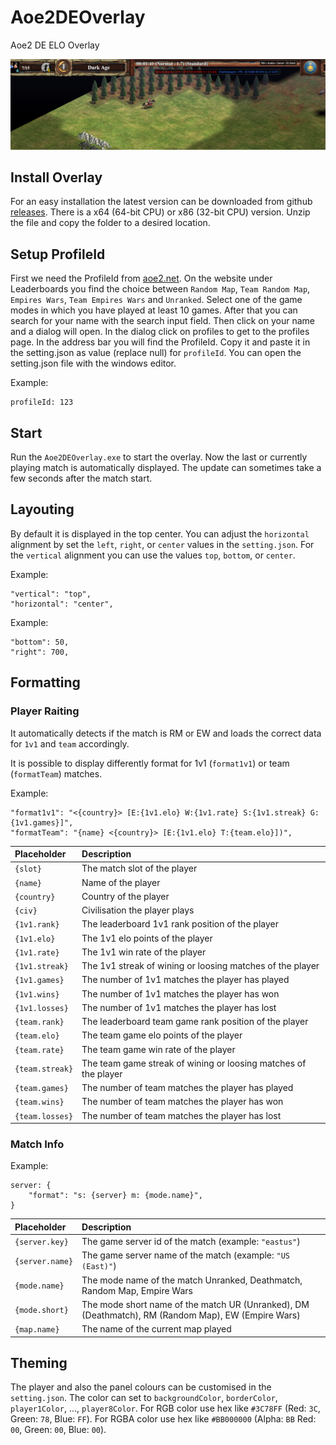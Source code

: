 # Aoe2DEOverlay
Aoe2 DE ELO Overlay

![screenshot](docs/img/example-screenshot.png)

## Install Overlay

For an easy installation the latest version can be downloaded from github [releases](https://github.com/kickass-panda/Aoe2DEOverlay/releases). There is a x64 (64-bit CPU) or x86 (32-bit CPU) version. Unzip the file and copy the folder to a desired location. 

## Setup ProfileId

First we need the ProfileId from [aoe2.net](https://aoe2.net/). On the website under Leaderboards you find the choice between `Random Map`, `Team Random Map`, `Empires Wars`, `Team Empires Wars` and `Unranked`. Select one of the game modes in which you have played at least 10 games. After that you can search for your name with the search input field. Then click on your name and a dialog will open. In the dialog click on profiles to get to the profiles page. In the address bar you will find the ProfileId. Copy it and paste it in the setting.json as value (replace null) for `profileId`. You can open the setting.json file with the windows editor.

Example:

    profileId: 123

## Start

Run the `Aoe2DEOverlay.exe` to start the overlay. Now the last or currently playing match is automatically displayed. The update can sometimes take a few seconds after the match start. 

## Layouting

By default it is displayed in the top center. You can adjust the `horizontal` alignment by set the `left`, `right`, or `center` values in the `setting.json`. For the `vertical` alignment you can use the values `top`, `bottom`, or `center`.

Example:

    "vertical": "top",
    "horizontal": "center",

Example:

    "bottom": 50,
    "right": 700,


## Formatting

### Player Raiting

It automatically detects if the match is RM or EW and loads the correct data for `1v1` and `team` accordingly.

It is possible to display differently format for 1v1 (`format1v1`) or team (`formatTeam`) matches.

Example:

    "format1v1": "<{country}> [E:{1v1.elo} W:{1v1.rate} S:{1v1.streak} G:{1v1.games}]",
    "formatTeam": "{name} <{country}> [E:{1v1.elo} T:{team.elo}])",

| Placeholder     | Description                                                     |
| :-------------- | :-------------------------------------------------------------- |
| `{slot}`        | The match slot of the player                                    |
| `{name}`        | Name of the player                                              |
| `{country}`     | Country of the player                                           |
| `{civ}`         | Civilisation the player plays                                   |
| `{1v1.rank}`    | The leaderboard 1v1 rank position of the player                 |
| `{1v1.elo}`     | The 1v1 elo points of the player                                |
| `{1v1.rate}`    | The 1v1 win rate of the player                                  |
| `{1v1.streak}`  | The 1v1 streak of wining or loosing matches of the player       |
| `{1v1.games}`   | The number of 1v1 matches the player has played                 |
| `{1v1.wins}`    | The number of 1v1 matches the player has won                    |
| `{1v1.losses}`  | The number of 1v1 matches the player has lost                   |
| `{team.rank}`   | The leaderboard team game rank position of the player           |
| `{team.elo}`    | The team game elo points of the player                          |
| `{team.rate}`   | The team game win rate of the player                            |
| `{team.streak}` | The team game streak of wining or loosing matches of the player |
| `{team.games}`  | The number of team matches the player has played                |
| `{team.wins}`   | The number of team matches the player has won                   |
| `{team.losses}` | The number of team matches the player has lost                  |


### Match Info

Example:

    server: {
        "format": "s: {server} m: {mode.name}",
    }

| Placeholder     | Description                                                                                        |
| :-------------- | :------------------------------------------------------------------------------------------------- |
| `{server.key}`  | The game server id of the match (example: `"eastus"`)                                              |
| `{server.name}` | The game server name of the match (example: `"US (East)"`)                                         |
| `{mode.name}`   | The mode name of the match Unranked, Deathmatch, Random Map, Empire Wars                           |
| `{mode.short}`  | The mode short name of the match UR (Unranked), DM (Deathmatch), RM (Random Map), EW (Empire Wars) |
| `{map.name}`    | The name of the current map played                                                                      |

## Theming

The player and also the panel colours can be customised in the `setting.json`.
The color can set to `backgroundColor`, `borderColor`, `player1Color`, …, `player8Color`.
For RGB color use hex like `#3C78FF` (Red: `3C`, Green: `78`, Blue: `FF`).
For RGBA color use hex like `#BB000000` (Alpha: `BB` Red: `00`, Green: `00`, Blue: `00`).  

